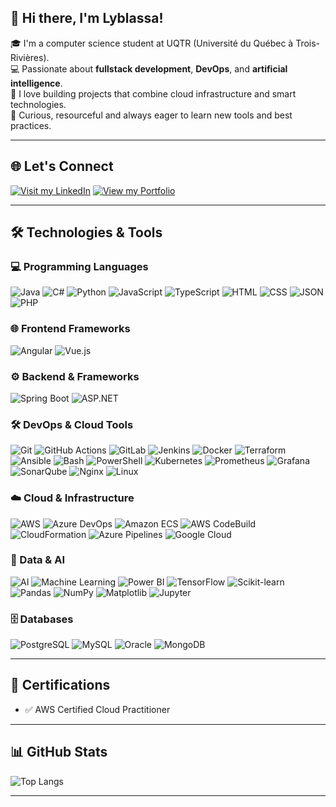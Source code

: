 ## 👋 Hi there, I'm Lyblassa!

🎓 I'm a computer science student at UQTR (Université du Québec à Trois-Rivières).  
💻 Passionate about **fullstack development**, **DevOps**, and **artificial intelligence**.  
🚀 I love building projects that combine cloud infrastructure and smart technologies.  
🧠 Curious, resourceful and always eager to learn new tools and best practices.  


---

## 🌐 Let's Connect

[![Visit my LinkedIn](https://img.shields.io/badge/Visit%20my%20LinkedIn-blue?style=flat-square&logo=linkedin)](https://www.linkedin.com/in/lyblassa-tchoutang-24a23a254)
[![View my Portfolio](https://img.shields.io/badge/View%20my%20Portfolio-black?style=flat-square&logo=internet-explorer)](https://lyblassa-archange.web.app)

---

## 🛠️ Technologies & Tools

### 💻 Programming Languages
![Java](https://img.shields.io/badge/-Java-orange?style=flat-square&logo=java)
![C#](https://img.shields.io/badge/-CSharp-239120?style=flat-square&logo=c-sharp)
![Python](https://img.shields.io/badge/-Python-3776AB?style=flat-square&logo=python)
![JavaScript](https://img.shields.io/badge/-JavaScript-F7DF1E?style=flat-square&logo=javascript)
![TypeScript](https://img.shields.io/badge/-TypeScript-3178C6?style=flat-square&logo=typescript)
![HTML](https://img.shields.io/badge/-HTML5-E34F26?style=flat-square&logo=html5)
![CSS](https://img.shields.io/badge/-CSS3-1572B6?style=flat-square&logo=css3)
![JSON](https://img.shields.io/badge/-JSON-000000?style=flat-square&logo=json)
![PHP](https://img.shields.io/badge/-PHP-777BB4?style=flat-square&logo=php)


### 🌐 Frontend Frameworks
![Angular](https://img.shields.io/badge/-Angular-DD0031?style=flat-square&logo=angular)
![Vue.js](https://img.shields.io/badge/-Vue.js-4FC08D?style=flat-square&logo=vue.js)

### ⚙️ Backend & Frameworks
![Spring Boot](https://img.shields.io/badge/-Spring%20Boot-6DB33F?style=flat-square&logo=spring-boot)
![ASP.NET](https://img.shields.io/badge/-ASP.NET-512BD4?style=flat-square&logo=dotnet)

### 🛠️ DevOps & Cloud Tools
![Git](https://img.shields.io/badge/-Git-F05032?style=flat-square&logo=git)
![GitHub Actions](https://img.shields.io/badge/-GitHub%20Actions-2088FF?style=flat-square&logo=github-actions)
![GitLab](https://img.shields.io/badge/-GitLab-FC6D26?style=flat-square&logo=gitlab)
![Jenkins](https://img.shields.io/badge/-Jenkins-D24939?style=flat-square&logo=jenkins)
![Docker](https://img.shields.io/badge/-Docker-2496ED?style=flat-square&logo=docker)
![Terraform](https://img.shields.io/badge/-Terraform-7B42BC?style=flat-square&logo=terraform)
![Ansible](https://img.shields.io/badge/-Ansible-EE0000?style=flat-square&logo=ansible)
![Bash](https://img.shields.io/badge/-Bash-4EAA25?style=flat-square&logo=gnubash)
![PowerShell](https://img.shields.io/badge/-PowerShell-5391FE?style=flat-square&logo=powershell)
![Kubernetes](https://img.shields.io/badge/-Kubernetes-326CE5?style=flat-square&logo=kubernetes)
![Prometheus](https://img.shields.io/badge/-Prometheus-E6522C?style=flat-square&logo=prometheus)
![Grafana](https://img.shields.io/badge/-Grafana-F46800?style=flat-square&logo=grafana)
![SonarQube](https://img.shields.io/badge/-SonarQube-4E9BCD?style=flat-square&logo=sonarqube)
![Nginx](https://img.shields.io/badge/-Nginx-009639?style=flat-square&logo=nginx)
![Linux](https://img.shields.io/badge/-Linux-FCC624?style=flat-square&logo=linux)



### ☁️ Cloud & Infrastructure
![AWS](https://img.shields.io/badge/-AWS-232F3E?style=flat-square&logo=amazon-aws)
![Azure DevOps](https://img.shields.io/badge/-Azure%20DevOps-0078D7?style=flat-square&logo=azure-devops)
![Amazon ECS](https://img.shields.io/badge/-ECS-FF9900?style=flat-square&logo=amazon-ecs)
![AWS CodeBuild](https://img.shields.io/badge/-CodeBuild-FF9900?style=flat-square&logo=aws-codebuild)
![CloudFormation](https://img.shields.io/badge/-CloudFormation-FF9900?style=flat-square&logo=aws-cloudformation)
![Azure Pipelines](https://img.shields.io/badge/-Azure%20Pipelines-2560E0?style=flat-square&logo=azure-pipelines)
![Google Cloud](https://img.shields.io/badge/-Google%20Cloud-4285F4?style=flat-square&logo=google-cloud)

### 🧠 Data & AI
![AI](https://img.shields.io/badge/-AI-black?style=flat-square&logo=OpenAI)
![Machine Learning](https://img.shields.io/badge/-Machine%20Learning-102770?style=flat-square&logo=google)
![Power BI](https://img.shields.io/badge/-Power%20BI-F2C811?style=flat-square&logo=power-bi)
![TensorFlow](https://img.shields.io/badge/-TensorFlow-FF6F00?style=flat-square&logo=tensorflow)
![Scikit-learn](https://img.shields.io/badge/-Scikit--learn-F7931E?style=flat-square&logo=scikit-learn)
![Pandas](https://img.shields.io/badge/-Pandas-150458?style=flat-square&logo=pandas)
![NumPy](https://img.shields.io/badge/-NumPy-013243?style=flat-square&logo=numpy)
![Matplotlib](https://img.shields.io/badge/-Matplotlib-11557C?style=flat-square&logo=matplotlib)
![Jupyter](https://img.shields.io/badge/-Jupyter-F37626?style=flat-square&logo=jupyter)


### 🗄️ Databases
![PostgreSQL](https://img.shields.io/badge/-PostgreSQL-336791?style=flat-square&logo=postgresql)
![MySQL](https://img.shields.io/badge/-MySQL-4479A1?style=flat-square&logo=mysql)
![Oracle](https://img.shields.io/badge/-Oracle-F80000?style=flat-square&logo=oracle)
![MongoDB](https://img.shields.io/badge/-MongoDB-47A248?style=flat-square&logo=mongodb)


---

## 📜 Certifications

- ✅ AWS Certified Cloud Practitioner

---

## 📊 GitHub Stats

![Top Langs](https://github-readme-stats.vercel.app/api/top-langs/?username=Lyblassa&layout=compact&cache_seconds=60)




---




